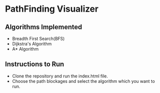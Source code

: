 # PathFinding Visualizer
## Algorithms Implemented
- Breadth First Search(BFS)
- Dijkstra's Algorithm
- A* Algorithm
## Instructions to Run
- Clone the repository and run the index.html file.
- Choose the path blockages and select the algorithm which you want to run.
